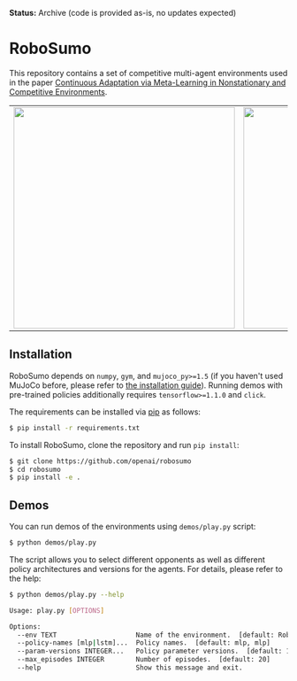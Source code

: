 **Status:** Archive (code is provided as-is, no updates expected)

RoboSumo
========

This repository contains a set of competitive multi-agent environments used in the paper [Continuous Adaptation via Meta-Learning in Nonstationary and Competitive Environments](https://arxiv.org/abs/1710.03641).

<table>
    <tr>
        <td><img src="/assets/robosumo1.gif?raw=true" width="400"></td>
        <td><img src="/assets/robosumo2.gif?raw=true" width="400"></td>
    </tr>
</table>

## Installation

RoboSumo depends on `numpy`, `gym`, and `mujoco_py>=1.5` (if you haven't used MuJoCo before, please refer to [the installation guide](https://github.com/openai/mujoco-py)).
Running demos with pre-trained policies additionally requires `tensorflow>=1.1.0` and `click`.

The requirements can be installed via [pip](https://pypi.python.org/pypi/pip) as follows:

```bash
$ pip install -r requirements.txt
```

To install RoboSumo, clone the repository and run `pip install`:

```bash
$ git clone https://github.com/openai/robosumo
$ cd robosumo
$ pip install -e .
```

## Demos

You can run demos of the environments using `demos/play.py` script:

```bash
$ python demos/play.py
```

The script allows you to select different opponents as well as different policy architectures and versions for the agents.
For details, please refer to the help:

```bash
$ python demos/play.py --help

Usage: play.py [OPTIONS]

Options:
  --env TEXT                    Name of the environment.  [default: RoboSumo-Ant-vs-Ant-v0]
  --policy-names [mlp|lstm]...  Policy names.  [default: mlp, mlp]
  --param-versions INTEGER...   Policy parameter versions.  [default: 1, 1]
  --max_episodes INTEGER        Number of episodes.  [default: 20]
  --help                        Show this message and exit.
```
